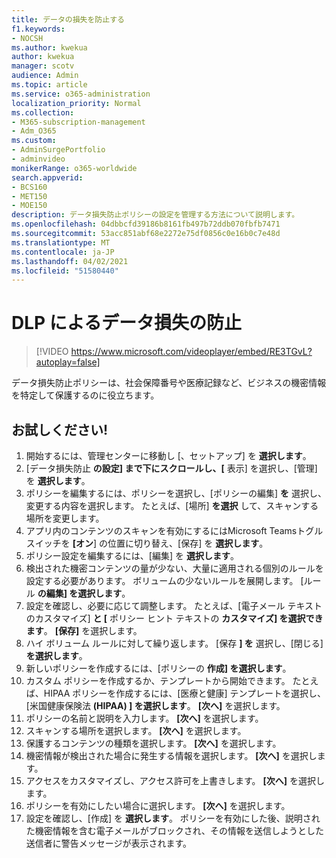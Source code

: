 ```yaml
---
title: データの損失を防止する
f1.keywords:
- NOCSH
ms.author: kwekua
author: kwekua
manager: scotv
audience: Admin
ms.topic: article
ms.service: o365-administration
localization_priority: Normal
ms.collection:
- M365-subscription-management
- Adm_O365
ms.custom:
- AdminSurgePortfolio
- adminvideo
monikerRange: o365-worldwide
search.appverid:
- BCS160
- MET150
- MOE150
description: データ損失防止ポリシーの設定を管理する方法について説明します。
ms.openlocfilehash: 04dbbcfd39186b8161fb497b72ddb070fbfb7471
ms.sourcegitcommit: 53acc851abf68e2272e75df0856c0e16b0c7e48d
ms.translationtype: MT
ms.contentlocale: ja-JP
ms.lasthandoff: 04/02/2021
ms.locfileid: "51580440"
---
```

# <a name="prevent-data-loss-with-dlp"></a>DLP によるデータ損失の防止

> [!VIDEO https://www.microsoft.com/videoplayer/embed/RE3TGvL?autoplay=false]

データ損失防止ポリシーは、社会保障番号や医療記録など、ビジネスの機密情報を特定して保護するのに役立ちます。 

## <a name="try-it"></a>お試しください!

1. 開始するには、管理センターに移動し [、[](https://admin.microsoft.com)セットアップ] を **選択します**。
1. [データ損失防止 **の設定] まで下にスクロールし、[** 表示] を選択し、[管理] を **選択します**。 
1. ポリシーを編集するには、ポリシーを選択し、[ポリシーの編集] **を** 選択し、変更する内容を選択します。 たとえば、[場所] **を選択** して、スキャンする場所を変更します。
1. アプリ内のコンテンツのスキャンを有効にするにはMicrosoft Teamsトグル スイッチを **[オン**] の位置に切り替え、[保存] を **選択します**。
1. ポリシー設定を編集するには、[編集] を **選択します**。
1. 検出された機密コンテンツの量が少ない、大量に適用される個別のルールを設定する必要があります。 ボリュームの少ないルールを展開します。 [ルール **の編集] を選択します**。
1. 設定を確認し、必要に応じて調整します。 たとえば、[電子メール テキストのカスタマイズ] **と [** ポリシー ヒント テキストの **カスタマイズ] を選択できます**。 **[保存]** を選択します。
1. ハイ ボリューム ルールに対して繰り返します。 [保存 **] を** 選択し、[閉じる] **を選択します**。
1. 新しいポリシーを作成するには、[ポリシーの **作成] を選択します**。
1. カスタム ポリシーを作成するか、テンプレートから開始できます。 たとえば、HIPAA ポリシーを作成するには、[医療と健康] テンプレートを選択し、[米国健康保険法 **(HIPAA) ] を選択します**。 **[次へ]** を選択します。
1. ポリシーの名前と説明を入力します。 **[次へ]** を選択します。
1. スキャンする場所を選択します。 **[次へ]** を選択します。
1. 保護するコンテンツの種類を選択します。 **[次へ]** を選択します。
1. 機密情報が検出された場合に発生する情報を選択します。 **[次へ]** を選択します。
1. アクセスをカスタマイズし、アクセス許可を上書きします。 **[次へ]** を選択します。
1. ポリシーを有効にしたい場合に選択します。 **[次へ]** を選択します。
1. 設定を確認し、[作成] を **選択します**。 ポリシーを有効にした後、説明された機密情報を含む電子メールがブロックされ、その情報を送信しようとした送信者に警告メッセージが表示されます。